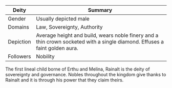 Deity | Summary
-- | --
Gender | Usually depicted male
Domains | Law, Sovereignty, Authority
Depiction | Average height and build, wears noble finery and a thin crown socketed with a single diamond. Effuses a faint golden aura.
Followers | Nobility

The first lineal child borne of Erthu and Melina, Rainalt is the deity of sovereignty and governance. Nobles throughout the kingdom give thanks to Rainalt and it is through his power that they claim theirs.